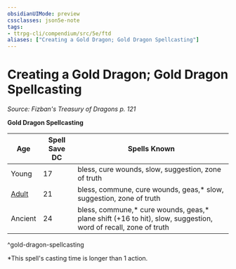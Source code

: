 ```yaml
---
obsidianUIMode: preview
cssclasses: json5e-note
tags:
- ttrpg-cli/compendium/src/5e/ftd
aliases: ["Creating a Gold Dragon; Gold Dragon Spellcasting"]
---
```

# Creating a Gold Dragon; Gold Dragon Spellcasting
*Source: Fizban's Treasury of Dragons p. 121* 

**Gold Dragon Spellcasting**

| Age | Spell Save DC | Spells Known |
|-----|---------------|--------------|
| Young | 17 | bless, cure wounds, slow, suggestion, zone of truth |
| [Adult](adult-gold-dragon.md) | 21 | bless, commune, cure wounds, geas,* slow, suggestion, zone of truth |
| Ancient | 24 | bless, commune,* cure wounds, geas,* plane shift (+16 to hit), slow, suggestion, word of recall, zone of truth |
^gold-dragon-spellcasting

*This spell's casting time is longer than 1 action.